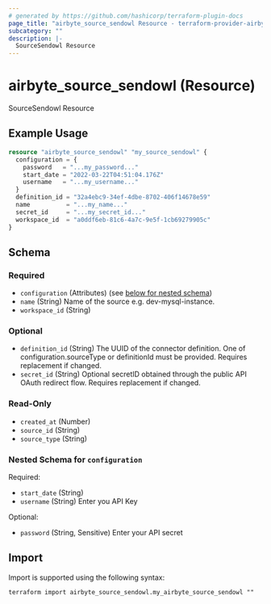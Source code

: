 ```yaml
---
# generated by https://github.com/hashicorp/terraform-plugin-docs
page_title: "airbyte_source_sendowl Resource - terraform-provider-airbyte"
subcategory: ""
description: |-
  SourceSendowl Resource
---
```


# airbyte_source_sendowl (Resource)

SourceSendowl Resource

## Example Usage

```terraform
resource "airbyte_source_sendowl" "my_source_sendowl" {
  configuration = {
    password   = "...my_password..."
    start_date = "2022-03-22T04:51:04.176Z"
    username   = "...my_username..."
  }
  definition_id = "32a4ebc9-34ef-4dbe-8702-406f14678e59"
  name          = "...my_name..."
  secret_id     = "...my_secret_id..."
  workspace_id  = "a0ddf6eb-81c6-4a7c-9e5f-1cb69279905c"
}
```

<!-- schema generated by tfplugindocs -->
## Schema

### Required

- `configuration` (Attributes) (see [below for nested schema](#nestedatt--configuration))
- `name` (String) Name of the source e.g. dev-mysql-instance.
- `workspace_id` (String)

### Optional

- `definition_id` (String) The UUID of the connector definition. One of configuration.sourceType or definitionId must be provided. Requires replacement if changed.
- `secret_id` (String) Optional secretID obtained through the public API OAuth redirect flow. Requires replacement if changed.

### Read-Only

- `created_at` (Number)
- `source_id` (String)
- `source_type` (String)

<a id="nestedatt--configuration"></a>
### Nested Schema for `configuration`

Required:

- `start_date` (String)
- `username` (String) Enter you API Key

Optional:

- `password` (String, Sensitive) Enter your API secret

## Import

Import is supported using the following syntax:

```shell
terraform import airbyte_source_sendowl.my_airbyte_source_sendowl ""
```
